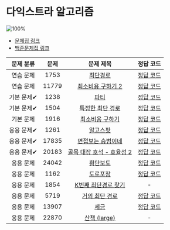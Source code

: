 # 다익스트라 알고리즘

![100%](https://progress-bar.xyz/12/?scale=14&title=progress&width=500&color=babaca&suffix=/14)

- [문제집 링크](../workbook.md)
- [백준문제집 링크](https://www.acmicpc.net/workbook/view/10433)

| 문제 분류 | 문제 | 문제 제목 | 정답 코드 |
| :--: | :--: | :--: | :--: |
| 연습 문제 | 1753 | [최단경로](https://www.acmicpc.net/problem/1753) | [정답 코드](../0x1D/solutions/1753.cpp) |
| 연습 문제 | 11779 | [최소비용 구하기 2](https://www.acmicpc.net/problem/11779) | [정답 코드](../0x1D/solutions/11779.cpp) |
| 기본 문제✔ | 1238 | [파티](https://www.acmicpc.net/problem/1238) | [정답 코드](../0x1D/solutions/1238.cpp) |
| 기본 문제✔ | 1504 | [특정한 최단 경로](https://www.acmicpc.net/problem/1504) | [정답 코드](../0x1D/solutions/1504.cpp) |
| 기본 문제 | 1916 | [최소비용 구하기](https://www.acmicpc.net/problem/1916) | [정답 코드](../0x1D/solutions/1916.cpp) |
| 응용 문제✔ | 1261 | [알고스팟](https://www.acmicpc.net/problem/1261) | [정답 코드](../0x1D/solutions/1261.cpp) |
| 응용 문제✔ | 17835 | [면접보는 승범이네](https://www.acmicpc.net/problem/17835) | [정답 코드](../0x1D/solutions/17835.cpp) |
| 응용 문제✔ | 20183 | [골목 대장 호석 - 효율성 2](https://www.acmicpc.net/problem/20183) | [정답 코드](../0x1D/solutions/20183.cpp) |
| 응용 문제 | 24042 | [횡단보도](https://www.acmicpc.net/problem/24042) | [정답 코드](../0x1D/solutions/24042.cpp) |
| 응용 문제 | 1162 | [도로포장](https://www.acmicpc.net/problem/1162) | [정답 코드](../0x1D/solutions/1162.cpp) |
| 응용 문제 | 1854 | [K번째 최단경로 찾기](https://www.acmicpc.net/problem/1854) | - |
| 응용 문제 | 5719 | [거의 최단 경로](https://www.acmicpc.net/problem/5719) | [정답 코드](../0x1D/solutions/5719.cpp) |
| 응용 문제 | 13907 | [세금](https://www.acmicpc.net/problem/13907) | [정답 코드](../0x1D/solutions/13907.cpp) |
| 응용 문제 | 22870 | [산책 (large)](https://www.acmicpc.net/problem/22870) | - |
